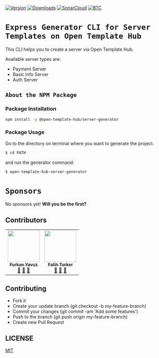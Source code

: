 [![Version](https://img.shields.io/npm/v/open-template-hub-server-generator?style=for-the-badge)](https://www.npmjs.com/package/open-template-hub-server-generator)
[![Downloads](https://img.shields.io/npm/dm/open-template-hub-server-generator?style=for-the-badge)](https://www.npmjs.com/package/open-template-hub-server-generator)
[![SonarCloud](https://img.shields.io/sonar/quality_gate/open-template-hub_open-template-hub-server-generator?server=https%3A%2F%2Fsonarcloud.io&label=Sonar%20Cloud&style=for-the-badge)](https://sonarcloud.io/dashboard?id=open-template-hub_open-template-hub-server-generator)
[![BTC](https://img.shields.io/badge/Donate-BTC-ORANGE?color=F5922F&style=for-the-badge&logo=bitcoin)](https://commerce.coinbase.com/checkout/8313af5f-de48-498d-b2cb-d98819ca7d5e)

# `Express Generator CLI for Server Templates on Open Template Hub`

This CLI helps you to create a server via Open Template Hub.

Available server types are:
* Payment Server 
* Basic Info Server 
* Auth Server

## `About the NPM Package`
### Package Installation
```sh
npm install -g @open-template-hub/server-generator
```

### Package Usage
Go to the directory on terminal where you want to generate the project.
```sh
$ cd PATH
```
and run the generator command:
```sh
$ open-template-hub-server-generator
```

# `Sponsors`
No sponsors yet! **Will you be the first?**

## Contributors

<!-- ALL-CONTRIBUTORS-LIST:START - Do not remove or modify this section -->
<!-- prettier-ignore-start -->
<!-- markdownlint-disable -->
<table>
  <tr>
    <td align="center"><a href="https://github.com/furknyavuz"><img src="https://avatars0.githubusercontent.com/u/2248168?s=460&u=435ef6ade0785a7a135ce56cae751fb3ade1d126&v=4" width="100px;" alt=""/><br /><sub><b>Furkan Yavuz</b></sub></a><br /><a href="https://github.com/open-template-hub/open-template-hub-server-generator/issues/created_by/furknyavuz" title="Answering Questions">💬</a> <a href="https://github.com/open-template-hub/open-template-hub-server-generator/commits?author=furknyavuz" title="Documentation">📖</a> <a href="https://github.com/open-template-hub/open-template-hub-server-generator/pulls?q=is%3Apr+reviewed-by%3Afurknyavuz" title="Reviewed Pull Requests">👀</a></td>
    <td align="center"><a href="https://github.com/fatihturker"><img src="https://avatars1.githubusercontent.com/u/2202179?s=460&u=261b1129e7106c067783cb022ab9999aad833bdc&v=4" width="100px;" alt=""/><br /><sub><b>Fatih Turker</b></sub></a><br /><a href="https://github.com/open-template-hub/open-template-hub-server-generator/issues/created_by/fatihturker" title="Answering Questions">💬</a> <a href="https://github.com/open-template-hub/open-template-hub-server-generator/commits?author=fatihturker" title="Documentation">📖</a> <a href="https://github.com/open-template-hub/open-template-hub-server-generator/pulls?q=is%3Apr+reviewed-by%3Afatihturker" title="Reviewed Pull Requests">👀</a></td>
  </tr>
</table>

<!-- markdownlint-enable -->
<!-- prettier-ignore-end -->
<!-- ALL-CONTRIBUTORS-LIST:END -->

## Contributing

* Fork it
* Create your update branch (git checkout -b my-feature-branch)
* Commit your changes (git commit -am 'Add some features')
* Push to the branch (git push origin my-feature-branch)
* Create new Pull Request

## LICENSE

[MIT](LICENSE)
